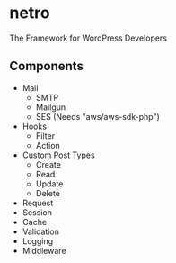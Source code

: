# netro
The Framework for WordPress Developers

## Components

- Mail
  - SMTP
  - Mailgun
  - SES (Needs "aws/aws-sdk-php")
- Hooks
  - Filter
  - Action
- Custom Post Types
  - Create
  - Read
  - Update
  - Delete
- Request
- Session
- Cache
- Validation
- Logging
- Middleware
